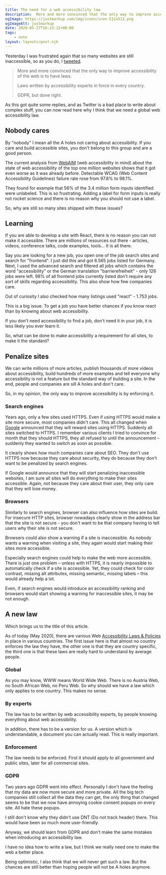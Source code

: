 ```yaml
---
title: The need for a web accessibility law
description:  More and more convinced that the only way to improve accessibility of the web is to have laws. Laws written by accessibility experts in force in every country. GDPR, but done right. 
ogImage: https://justmarkup.com/img/icons/icon-512x512.png
ogImageAlt: justmarkup
date: 2020-05-27T16:23:12+00:00
tags:
    - note
layout: layouts/post.njk
---
```



Yesterday I was frustrated again that so many websites are still inaccessible, so as you do, I [tweeted](https://twitter.com/justmarkup/status/1265180442107482113?s=20 "https://twitter.com/justmarkup/status/1265180442107482113?s=20").

> More and more convinced that the only way to improve accessibility of the web is to have laws.
> 
> Laws written by accessibility experts in force in every country.
> 
> GDPR, but done right.

As this got quite some replies, and as Twitter is a bad place to write about complex stuff, you can now read here why I think that we need a global web accessibility law.

## Nobody cares

By "nobody" I mean all the A holes not caring about accessibility. If you care and build accessible sites, you don't belong to this group and are a good person.

The current analysis from [WebAIM](https://webaim.org/blog/webaim-million-one-year-update/ "https://webaim.org/blog/webaim-million-one-year-update/") (web accessibility in mind) about the state of web accessibility of the top one million websites shows that it got even worse as it was already before. Detectable WCAG (Web Content Accessibility Guidelines) failure rate rose from 97.8% to 98.1%.

They found for example that 56% of the 3.4 million form inputs identified were unlabeled. This is so frustrating. Adding a label for form inputs is really not rocket science and there is no reason why you should not use a label.

So, why are still so many sites shipped with these issues?

## Learning

If you are able to develop a site with React, there is no reason you can not make it accessible. There are millions of resources out there - articles, videos, conference talks, code examples, tools... It is all there.

Say you are looking for a new job, you open one of the job search sites and search for "frontend". I just did this and got 6.565 jobs listed for Germany. Next, I used the advanced search and filtered all jobs which contains the word "accessibility" or the German translation "barrierefreiheit" - only 126 jobs were left. 98% of all frontend jobs currently listed don't require any sort of skills regarding accessibility. This also show how few companies care.

Out of curiosity I also checked how many listings used "react" - 1.753 jobs.

This is a big issue. To get a job you have better chances if you know react than by knowing about web accessibility.

If you don't need accessibility to find a job, don't need it in your job, it is less likely you ever learn it.

So, what can be done to make accessibility a requirement for all sites, to make it the standard?

## Penalize sites

We can write millions of more articles, publish thousands of more videos about accessibility, build hundreds of more examples and tell everyone why accessibility is not a feature but the standard way of building a site. In the end, people and companies are sill A holes and don't care.

So, in my opinion, the only way to improve accessibility is by enforcing it.

### Search engines

Years ago, only a few sites used HTTPS. Even if using HTTPS would make a site more secure, most companies didn't care. This all changed when [Google](https://security.googleblog.com/2014/08/https-as-ranking-signal_6.html "https://security.googleblog.com/2014/08/https-as-ranking-signal_6.html") announced that they will reward sites using HTTPS. Suddenly all sites switched to HTTPS. I remember various clients I tried to convince for month that they should HTTPS, they all refused to until the announcement – suddenly they wanted to switch as soon as possible.

It clearly shows how much companies care about SEO. They don't use HTTPS now because they care about security, they do because they don't want to be penalized by search engines.

If Google would announce that they will start penalizing inaccessible websites, I am sure all sites will do everything to make their sites accessible. Again, not because they care about their user, they only care that they will lose money.

### Browsers

Similarly to search engines, browser can also influence how sites are build. For insecure HTTP sites, browser nowadays clearly show in the address bar that the site is not secure - you don't want to be that company having to tell users why their site is not secure.

Browsers could also show a warning if a site is inaccessible. As nobody wants a warning when visiting a site, they again would start making their sites more accessible.

Especially search engines could help to make the web more accessible. There is just one problem – unless with HTTPS, it is nearly impossible to automatically check if a site is accessible. Yet, they could check for color contrast, missing alt attributes, missing semantic, missing labels – this would already help a lot.

Even, if search engines would introduce an accessibility ranking and browsers would start showing a warning for inaccessible sites, it may be not enough.

## A new law

Which brings us to the title of this article.

As of today (May 2020), there are various Web [Accessibility Laws & Policies](https://www.w3.org/WAI/policies/) in place in various countries. The first issue here is that almost no country enforces the law they have, the other one is that they are country specific, the third one is that these laws are really hard to understand by average people.

### Global

As you may know, WWW means World Wide Web. There is no Austria Web, no South African Web, no Peru Web. So why should we have a law which only applies to one country. This makes no sense.

### By experts

The law has to be written by web accessibility experts, by people knowing everything about web accessibility.

In addition, there has to be a version for us. A version which is understandable, a document you can actually read. This is really important.

### Enforcement

The law needs to be enforced. First it should apply to all government and public sites, later for all commercial sites.

### GDPR

Two years ago GDPR went into effect. Personally I don't have the feeling that my data are now more secure and more private. All the big tech companies still collect all the data they can get, the only thing that changed seems to be that we now have annoying cookie consent popups on every site. All hate these popups.

I still don't know why they didn't use DNT (Do not track header) there. This would have been so much more user-friendly.

Anyway, we should learn from GDPR and don't make the same mistakes when introducing an accessibility law.

I have no idea how to write a law, but I think we really need one to make the web a better place.

Being optimistic, I also think that we will never get such a law. But the chances are still better than hoping people will not be A holes anymore.